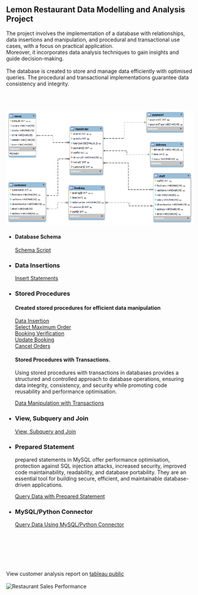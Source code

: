 ## Lemon Restaurant Data Modelling and Analysis Project
The project involves the implementation of a database with relationships, data insertions and manipulation, and procedural and transactional use cases, with a focus on practical application.   
Moreover, it incorporates data analysis techniques to gain insights and guide decision-making.<br>                                                                                                                   
The database is created to store and manage data efficiently with optimised queries. The procedural and transactional implementations guarantee data consistency and integrity. <br><br><br><br>                                                                                                  


![database_model](https://github.com/TheDataCode/Database-Capstone-Project/blob/main/lemon_db_schema.png)






- #### Database Schema                                             
    [Schema Script](https://github.com/TheDataCode/Database-Capstone-Project/blob/main/little_restaurant_db.sql)


- ### Data Insertions
    [Insert Statements](https://github.com/TheDataCode/Database-Engineering-and-Analysis-Project/blob/main/insert_script.sql)  
    

- ### Stored Procedures
   #### Created stored procedures for efficient data manipulation 
    [Data Insertion](https://github.com/TheDataCode/Database-Capstone-Project/blob/main/storedprocedure_insertions.sql)              
    [Select Maximum Order](https://github.com/TheDataCode/Database-Capstone-Project/blob/main/stored_procedures.sql)                  
    [Booking Verification](https://github.com/TheDataCode/Database-Capstone-Project/blob/main/storedProcedure-checkBooking.sql)       
    [Update Booking](https://github.com/TheDataCode/Database-Capstone-Project/blob/main/storedProcedure-Updates.sql)                  
    [Cancel Orders](https://github.com/TheDataCode/Database-Capstone-Project/blob/main/storedProcedure-Delete_statement.sql) 
    
    #### Stored Procedures with Transactions.                                                                                       
    Using stored procedures with transactions in databases provides a structured and controlled approach to database operations, ensuring    data integrity, consistency, and security while promoting code reusability and performance optimisation.
    
    [Data Manipulation with Transactions](https://github.com/TheDataCode/DatabaseCapstoneProject/blob/main/Stored%20Procedure%20with%20Transactions.sql)                                                                       
    
 - ### View, Subquery and Join
     [View, Subquery and Join ](https://github.com/TheDataCode/Database-Capstone-Project/blob/main/data_retrieval_scripts.sql)


 - ### Prepared Statement
    prepared statements in MySQL offer performance optimisation, protection against SQL injection attacks, increased security, improved       code maintainability, readability, and database portability. They are an essential tool for building secure, efficient, and            maintainable database-driven applications.                                                                                                                                                                                                                                         
      
      [Query Data with Prepared Statement](https://github.com/TheDataCode/Database-Capstone-Project/blob/main/prepared_statement.sql)
     
     
 - ### MySQL/Python Connector
      [Query Data Using MySQL/Python Connector](https://github.com/TheDataCode/Database-Capstone-Project/blob/main/data-retrieval-with-python.ipynb) <br><br><br><br><br><br><br>


View customer analysis report on [tableau public](https://public.tableau.com/views/RestaurantSalesPerformance/RestaurantSalesPerformance?:language=en-US&:display_count=n&:origin=viz_share_link) <br><br>
![Restaurant Sales Performance](https://github.com/TheDataCode/Database-Engineering-and-Analysis-Project/assets/107037322/8c486e99-4129-4097-8dbf-c97c08921968)


